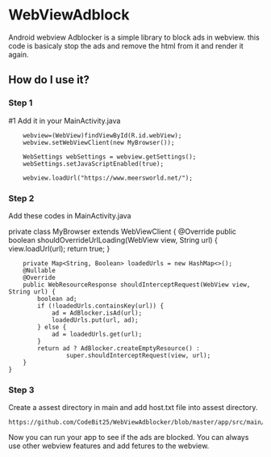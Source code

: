 # WebViewAdblock

Android webview Adblocker is a simple library to block ads in webview. this code is basicaly stop the ads and remove the html from it and render it again. 

## How do I use it?
### Step 1

#1 Add it in your MainActivity.java
 

        webview=(WebView)findViewById(R.id.webView);
        webview.setWebViewClient(new MyBrowser());

        WebSettings webSettings = webview.getSettings();
        webSettings.setJavaScriptEnabled(true);

        webview.loadUrl("https://www.meersworld.net/");
 
 ### Step 2
 
 Add these codes in MainActivity.java
 
private class MyBrowser extends WebViewClient {
        @Override
        public boolean shouldOverrideUrlLoading(WebView view, String url) {
            view.loadUrl(url);
            return true;
        }

        private Map<String, Boolean> loadedUrls = new HashMap<>();
        @Nullable
        @Override
        public WebResourceResponse shouldInterceptRequest(WebView view, String url) {
            boolean ad;
            if (!loadedUrls.containsKey(url)) {
                ad = AdBlocker.isAd(url);
                loadedUrls.put(url, ad);
            } else {
                ad = loadedUrls.get(url);
            }
            return ad ? AdBlocker.createEmptyResource() :
                    super.shouldInterceptRequest(view, url);
        }
    }
	
### Step 3

Create a assest directory in main and add host.txt file into assest directory.

    https://github.com/CodeBit25/WebViewAdblocker/blob/master/app/src/main/assets/host.txt

Now you can run your app to see if the ads are blocked. You can always use other webview features and add fetures to the webview.

